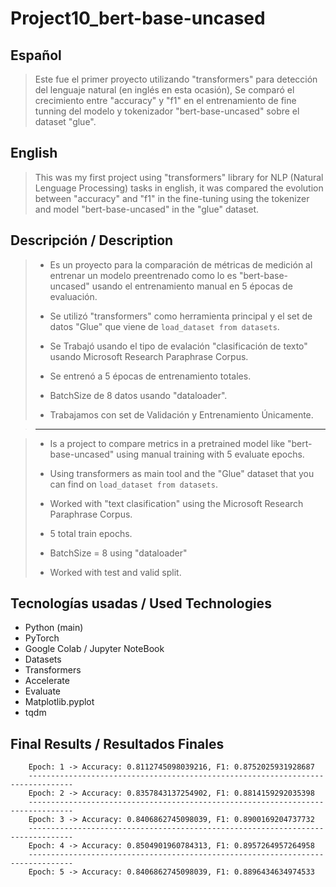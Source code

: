 # Project10_bert-base-uncased

## Español
> Este fue el primer proyecto utilizando "transformers" para detección del lenguaje natural (en inglés en esta ocasión), Se comparó el crecimiento entre "accuracy" y "f1" en el entrenamiento de fine tunning del modelo y tokenizador "bert-base-uncased" sobre el dataset "glue". 

## English
> This was my first project using "transformers" library for NLP (Natural Lenguage Processing) tasks in english, it was compared the evolution between "accuracy" and "f1" in the fine-tuning using the tokenizer and model "bert-base-uncased" in the "glue" dataset.

## Descripción / Description
> - Es un proyecto para la comparación de métricas de medición al entrenar un modelo preentrenado como lo es "bert-base-uncased" usando el entrenamiento manual en 5 épocas de evaluación. 
> 
> - Se utilizó "transformers" como herramienta principal y el set de datos "Glue" que viene de `load_dataset from datasets`.
> 
> - Se Trabajó usando el tipo de evalación "clasificación de texto" usando Microsoft Research Paraphrase Corpus.
>  
> - Se entrenó a 5 épocas de entrenamiento totales.
> 
> - BatchSize de 8 datos usando "dataloader".
> 
> - Trabajamos con set de Validación y Entrenamiento Únicamente.

> -------------------

> - Is a project to compare metrics in a pretrained model like "bert-base-uncased" using manual training with 5 evaluate epochs.
> 
> - Using transformers as main tool and the "Glue" dataset that you can find on `load_dataset from datasets`.
> 
> - Worked with "text clasification" using the Microsoft Research Paraphrase Corpus.
> 
> - 5 total train epochs.
>
> - BatchSize = 8 using "dataloader"
>
> - Worked with test and valid split.

## Tecnologías usadas / Used Technologies
- Python (main)
- PyTorch
- Google Colab / Jupyter NoteBook
- Datasets
- Transformers
- Accelerate
- Evaluate
- Matplotlib.pyplot
- tqdm

## Final Results / Resultados Finales

        Epoch: 1 -> Accuracy: 0.8112745098039216, F1: 0.8752025931928687
        --------------------------------------------------------------------------------
        Epoch: 2 -> Accuracy: 0.8357843137254902, F1: 0.8814159292035398
        --------------------------------------------------------------------------------
        Epoch: 3 -> Accuracy: 0.8406862745098039, F1: 0.8900169204737732
        --------------------------------------------------------------------------------
        Epoch: 4 -> Accuracy: 0.8504901960784313, F1: 0.8957264957264958
        --------------------------------------------------------------------------------
        Epoch: 5 -> Accuracy: 0.8406862745098039, F1: 0.8896434634974533

